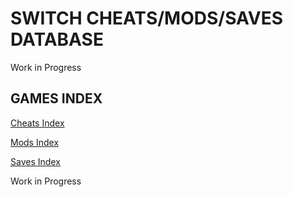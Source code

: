 # SWITCH CHEATS/MODS/SAVES DATABASE 

Work in Progress

## GAMES INDEX

[Cheats Index](Cheats.md)

[Mods Index](Mods.md)

[Saves Index](Saves.md)

Work in Progress

